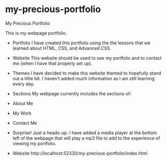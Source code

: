 # my-precious-portfolio
My Precious Portfolio 

This is my webpage portfolio. 

* Portfolio
I have created this portfolio using the the lessons that we learned about HTML, CSS, and Advanced CSS. 

* Website
This website should be used to see my portfolio and to contact me (when I have that properly set up). 

* Themes 
I have decided to make this website themed to hopefully stand out a little bit. I haven't added much information as I am still learning every day. 

* Sections 
My webpage currently includes the sections of:

- About Me

-  My Work

-  Contact Me 

* Surprise! 
Just a heads-up. I have added a media player at the bottom left of the webpage that will play a mp3 file to add to the experience of viewing my portfolio. 

* Website 
http://localhost:52330/my-precious-portfolio/index.html 
